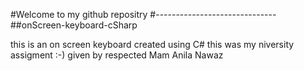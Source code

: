 #Welcome to my github repositry
#------------------------------
##onScreen-keyboard-cSharp

this is an on screen keyboard created using C#
this was my niversity assigment :-)
given by respected Mam Anila Nawaz

